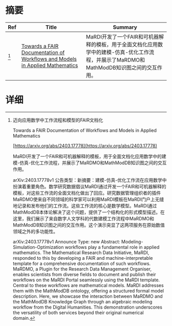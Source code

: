 # 摘要

| Ref | Title | Summary |
| --- | --- | --- |
| [^1] | [Towards a FAIR Documentation of Workflows and Models in Applied Mathematics](https://arxiv.org/abs/2403.17778) | MaRDI开发了一个FAIR和可机器解释的模板，用于全面文档化应用数学中的建模-仿真-优化工作流程，并展示了MaRDMO和MathModDB知识图之间的交互作用。 |

# 详细

[^1]: 迈向应用数学中工作流程和模型的FAIR文档化

    Towards a FAIR Documentation of Workflows and Models in Applied Mathematics

    [https://arxiv.org/abs/2403.17778](https://arxiv.org/abs/2403.17778)

    MaRDI开发了一个FAIR和可机器解释的模板，用于全面文档化应用数学中的建模-仿真-优化工作流程，并展示了MaRDMO和MathModDB知识图之间的交互作用。

    

    arXiv:2403.17778v1 公告类型：新摘要：建模-仿真-优化工作流在应用数学中扮演着重要角色。数学研究数据倡议MaRDI通过开发一个FAIR和可机器解释的模板，对这些工作流的全面文档化做出了回应。研究数据管理组织者的插件MaRDMO使来自不同领域的科学家可以利用MaRDI模板在MaRDI门户上无缝地记录和发布他们的工作流。这些工作流的核心是数学模型。MaRDI通过MathModDB本体论解决了这个问题，提供了一个结构化的形式模型描述。在这里，我们展示了来自数字人文学科的代数建模工作流程中MaRDMO和MathModDB知识图之间的交互作用。这个演示突显了这两项服务在原始数值领域之外的多功能性。

    arXiv:2403.17778v1 Announce Type: new  Abstract: Modeling-Simulation-Optimization workflows play a fundamental role in applied mathematics. The Mathematical Research Data Initiative, MaRDI, responded to this by developing a FAIR and machine-interpretable template for a comprehensive documentation of such workflows. MaRDMO, a Plugin for the Research Data Management Organiser, enables scientists from diverse fields to document and publish their workflows on the MaRDI Portal seamlessly using the MaRDI template. Central to these workflows are mathematical models. MaRDI addresses them with the MathModDB ontology, offering a structured formal model description. Here, we showcase the interaction between MaRDMO and the MathModDB Knowledge Graph through an algebraic modeling workflow from the Digital Humanities. This demonstration underscores the versatility of both services beyond their original numerical domain.
    

